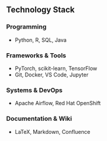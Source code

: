 ## Technology Stack

### Programming
- Python, R, SQL, Java

### Frameworks & Tools
- PyTorch, scikit-learn, TensorFlow
- Git, Docker, VS Code, Jupyter

### Systems & DevOps
- Apache Airflow, Red Hat OpenShift

### Documentation & Wiki
- LaTeX, Markdown, Confluence
